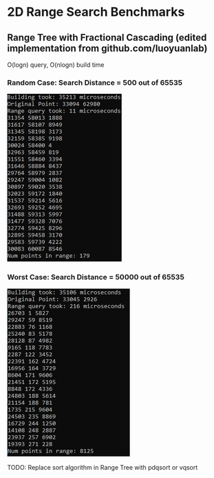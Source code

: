 # 2D Range Search Benchmarks


## Range Tree with Fractional Cascading (edited implementation from github.com/luoyuanlab)


O(logn) query, O(nlogn) build time


### Random Case: Search Distance = 500 out of 65535
![](randomcase.png)


### Worst Case: Search Distance = 50000 out of 65535
![](worstcase.png)


TODO:
Replace sort algorithm in Range Tree with pdqsort or vqsort
